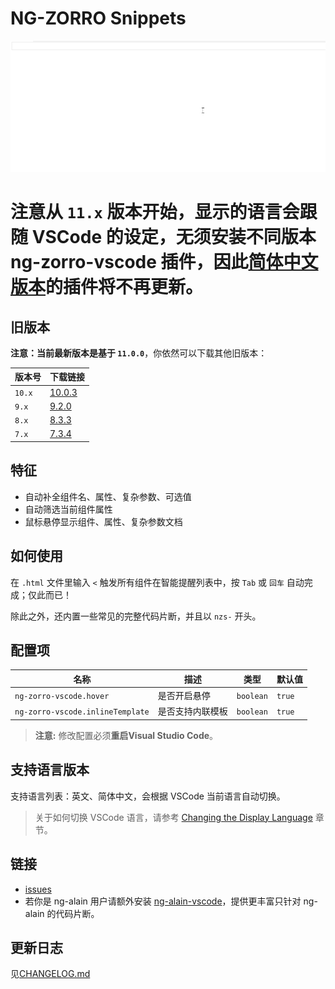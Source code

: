 # NG-ZORRO Snippets

![Help](help.gif)

# 注意从 `11.x` 版本开始，显示的语言会跟随 VSCode 的设定，无须安装不同版本 ng-zorro-vscode 插件，因此[简体中文版本](https://marketplace.visualstudio.com/items?itemName=cipchk.ng-zorro-vscode-zh-CN)的插件将不再更新。

## 旧版本

**注意：当前最新版本是基于 `11.0.0`**，你依然可以下载其他旧版本：

| 版本号 | 下载链接 |
|---------|----------|
| `10.x` | [10.0.3](https://raw.githubusercontent.com/ng-alain/ng-zorro-vscode/master/cipchk.ng-zorro-vscode-zh-CN-10.0.3.vsix) |
| `9.x` | [9.2.0](https://raw.githubusercontent.com/ng-alain/ng-zorro-vscode/master/cipchk.ng-zorro-vscode-zh-CN-9.2.0.vsix) |
| `8.x` | [8.3.3](https://raw.githubusercontent.com/ng-alain/ng-zorro-vscode/master/cipchk.ng-zorro-vscode-zh-CN-8.3.3.vsix) |
| `7.x` | [7.3.4](https://raw.githubusercontent.com/ng-alain/ng-zorro-vscode/master/cipchk.ng-zorro-vscode-zh-CN-7.3.4.vsix) |

## 特征

- 自动补全组件名、属性、复杂参数、可选值
- 自动筛选当前组件属性
- 鼠标悬停显示组件、属性、复杂参数文档

## 如何使用

在 `.html` 文件里输入 `<` 触发所有组件在智能提醒列表中，按 `Tab` 或 `回车` 自动完成；仅此而已！

除此之外，还内置一些常见的完整代码片断，并且以 `nzs-` 开头。

## 配置项

| 名称 | 描述 | 类型 | 默认值 |
|----|----|----|-----|
| `ng-zorro-vscode.hover` | 是否开启悬停 | `boolean` | `true` |
| `ng-zorro-vscode.inlineTemplate` | 是否支持内联模板 | `boolean` | `true` |

> **注意:** 修改配置必须**重启Visual Studio Code**。

## 支持语言版本

支持语言列表：英文、简体中文，会根据 VSCode 当前语言自动切换。

> 关于如何切换 VSCode 语言，请参考 [Changing the Display Language](https://code.visualstudio.com/docs/getstarted/locales#_changing-the-display-language) 章节。

## 链接

- [issues](https://github.com/cipchk/ng-zorro-vscode/issues)
- 若你是 ng-alain 用户请额外安装 [ng-alain-vscode](https://marketplace.visualstudio.com/items?itemName=cipchk.ng-alain-vscode)，提供更丰富只针对 ng-alain 的代码片断。

## 更新日志

见[CHANGELOG.md](CHANGELOG.md)
